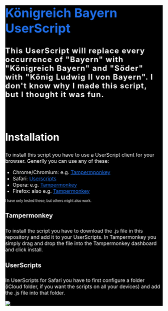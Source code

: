 <div style="background-color: black;">
    <h1 style="font-size: 2.5rem;color: #1f6feb;">Königreich Bayern UserScript</h1>
    <h3 style="font-size: 1.5rem;letter-spacing: 0.1rem; line-height: 1.75rem; color: white;">This UserScript will replace every occurrence of "Bayern" with "Königreich Bayern"
    and "Söder" with "König Ludwig II von Bayern". I don't know why I made this script, 
    but I thought it was fun.</h3>
    <br><br>
    <h2 style="font-size: 2rem;color: white;">Installation</h2>
    <p style="font-size: 1rem; color: white;">To install this script you have to use a UserScript client for your browser.
    Generlly you can use any of these:</p>
    <ul>
        <li style="font-size: 1rem; color: white;">Chrome/Chromium: e.g. <a style="font-size: 1rem; text-decoration: underline;color: #1f6feb;" href="https://www.google.com/url?sa=t&rct=j&q=&esrc=s&source=web&cd=&cad=rja&uact=8&ved=2ahUKEwj0hYO4lPaCAxUcSfEDHQoBBiwQFnoECBEQAQ&url=https%3A%2F%2Fchrome.google.com%2Fwebstore%2Fdetail%2Ftampermonkey%2Fdhdgffkkebhmkfjojejmpbldmpobfkfo%3Fhl%3Dde&usg=AOvVaw1KCNmzU519kbvSBnzqfs1k&opi=89978449">Tampermponkey</a></li>
        <li style="font-size: 1rem; color: white;">Safari: <a style="font-size: 1rem; text-decoration: underline;color: #1f6feb;" href="https://apps.apple.com/us/app/userscripts/id1463298887">Userscripts</a></li>
        <li style="font-size: 1rem; color: white;">Opera: e.g. <a style="font-size: 1rem; text-decoration: underline;color: #1f6feb;" href="https://addons.opera.com/en/extensions/details/tampermonkey-beta/">Tampermonkey</a></li>
        <li style="font-size: 1rem; color: white;">Firefox: also e.g. <a style="font-size: 1rem; text-decoration: underline;color: #1f6feb;" href="https://addons.mozilla.org/en-US/firefox/addon/tampermonkey/">Tampermonkey</a></li>
    </ul>
    <p style="font-size: 0.7rem; color: white;">I have only tested these, but others might also work.</p>
    
<h4 style="font-size: 1.25rem; color: white;">Tampermonkey</h4>
    <p style="font-size: 1rem; color: white;">To install the script you have to download the .js file in this repository and add it to your 
    UserScripts.
    In Tampermonkey you simply drag and drop the file into the Tampermonkey dashboard and click install.</p>
    <h4 style="font-size: 1.25rem; color: white;">UserScripts</h4>
    <p style="font-size: 1rem; color: white;">In UserScripts for Safari you have to first configure a folder (iCloud folder, if you want the scripts
    on all your devices) and add the .js file into that folder.</p>
    <img src="https://images.unsplash.com/photo-1467269204594-9661b134dd2b?q=80&w=2670&auto=format&fit=crop&ixlib=rb-4.0.3&ixid=M3wxMjA3fDB8MHxwaG90by1wYWdlfHx8fGVufDB8fHx8fA%3D%3D">
</div>
